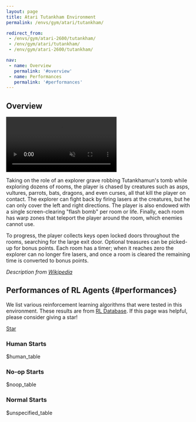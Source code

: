 ```yaml
---
layout: page
title: Atari Tutankham Environment
permalink: /envs/gym/atari/tutankham/

redirect_from:
 - /envs/gym/atari-2600/tutankham/
 - /env/gym/atari/tutankham/
 - /env/gym/atari-2600/tutankham/

nav:
 - name: Overview
   permalink: '#overview'
 - name: Performances
   permalink: '#performances'
---
```



## Overview

<video autoplay muted loop controls>
  <source src="{{ 'assets/_pages/envs/gym/atari/tutankham.mp4' | absolute_url }}" type="video/mp4">
</video>

Taking on the role of an explorer grave robbing Tutankhamun's tomb while exploring dozens of rooms, the player is chased by creatures such as asps, vultures, parrots, bats, dragons, and even curses, all that kill the player on contact. The explorer can fight back by firing lasers at the creatures, but he can only cover the left and right directions. The player is also endowed with a single screen-clearing "flash bomb" per room or life. Finally, each room has warp zones that teleport the player around the room, which enemies cannot use.

To progress, the player collects keys open locked doors throughout the rooms, searching for the large exit door. Optional treasures can be picked-up for bonus points. Each room has a timer; when it reaches zero the explorer can no longer fire lasers, and once a room is cleared the remaining time is converted to bonus points.

*Description from [Wikipedia](https://en.wikipedia.org/wiki/Tutankham)*


## Performances of RL Agents {#performances}

We list various reinforcement learning algorithms that were tested in this environment. These results are from [RL Database](https://github.com/seungjaeryanlee/rldb). If this page was helpful, please consider giving a star!

<!-- Place this tag where you want the button to render. -->
<a class="github-button" href="https://github.com/seungjaeryanlee/rldb" data-icon="octicon-star" data-size="large" data-show-count="true" aria-label="Star seungjaeryanlee/rldb on GitHub">Star</a>
<!-- Place this tag in your head or just before your close body tag. -->
<script async defer src="https://buttons.github.io/buttons.js"></script>

### Human Starts

$human_table

### No-op Starts

$noop_table

### Normal Starts

$unspecified_table
